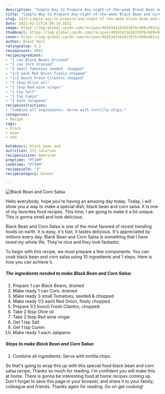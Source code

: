 ```yaml
---
description: "Simple Way to Prepare Any-night-of-the-week Black Bean and Corn Salsa"
title: "Simple Way to Prepare Any-night-of-the-week Black Bean and Corn Salsa"
slug: 2423-simple-way-to-prepare-any-night-of-the-week-black-bean-and-corn-salsa
date: 2022-02-21T14:50:14.932Z
image: https://img-global.cpcdn.com/recipes/4658342161022976/680x482cq70/black-bean-and-corn-salsa-recipe-main-photo.jpg
thumbnail: https://img-global.cpcdn.com/recipes/4658342161022976/680x482cq70/black-bean-and-corn-salsa-recipe-main-photo.jpg
cover: https://img-global.cpcdn.com/recipes/4658342161022976/680x482cq70/black-bean-and-corn-salsa-recipe-main-photo.jpg
author: Brent Holt
ratingvalue: 4.3
reviewcount: 4083
recipeingredient:
- "1 can Black Beans drsined"
- "1 can Corn drained"
- "3 small Tomatoes seeded  chopped"
- "1/2 each Red Onion finely chopped"
- "1/2 bunch Fresh Cilantro chopped"
- "2 tbsp Olive oil"
- "2 tbsp Red wine vingar"
- "1 tsp Salt"
- "1 tsp Cumin"
- "1 each Jalapeno"
recipeinstructions:
- "Combine all ingredients. Serve with tortilla chips."
categories:
- Recipe
tags:
- black
- bean
- and

katakunci: black bean and 
nutrition: 271 calories
recipecuisine: American
preptime: "PT24M"
cooktime: "PT34M"
recipeyield: "3"
recipecategory: Dinner

---
```



![Black Bean and Corn Salsa](https://img-global.cpcdn.com/recipes/4658342161022976/680x482cq70/black-bean-and-corn-salsa-recipe-main-photo.jpg)

Hello everybody, hope you're having an amazing day today. Today, I will show you a way to make a special dish, black bean and corn salsa. It is one of my favorites food recipes. This time, I am going to make it a bit unique. This is gonna smell and look delicious.

Black Bean and Corn Salsa is one of the most favored of recent trending foods on earth. It is easy, it's fast, it tastes delicious. It's appreciated by millions every day. Black Bean and Corn Salsa is something that I have loved my whole life. They're nice and they look fantastic.




To begin with this recipe, we must prepare a few components. You can cook black bean and corn salsa using 10 ingredients and 1 steps. Here is how you can achieve it.

<!--inarticleads1-->

##### The ingredients needed to make Black Bean and Corn Salsa:

1. Prepare 1 can Black Beans, drsined
1. Make ready 1 can Corn, drained
1. Make ready 3 small Tomatoes, seeded &amp; chopped
1. Make ready 1/2 each Red Onion, finely chopped
1. Prepare 1/2 bunch Fresh Cilantro, chopped
1. Take 2 tbsp Olive oil
1. Take 2 tbsp Red wine vingar
1. Get 1 tsp Salt
1. Get 1 tsp Cumin
1. Make ready 1 each Jalapeno




<!--inarticleads2-->

##### Steps to make Black Bean and Corn Salsa:

1. Combine all ingredients. Serve with tortilla chips.




So that's going to wrap this up with this special food black bean and corn salsa recipe. Thanks so much for reading. I'm confident you will make this at home. There is gonna be interesting food at home recipes coming up. Don't forget to save this page in your browser, and share it to your family, colleague and friends. Thanks again for reading. Go on get cooking!
